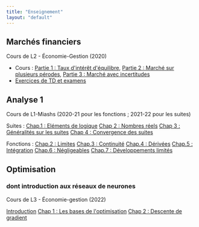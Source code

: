 ```yaml
---
title: "Enseignement"
layout: "default"
---
```


## Marchés financiers

Cours de L2 - &Eacute;conomie-Gestion (2020)

- Cours : [Partie 1 : Taux d'intérêt d'équilibre](https://cloud.univ-grenoble-alpes.fr/index.php/s/sZPySzjbZcHPDjB), [Partie 2 : Marché sur plusieurs pérodes](https://cloud.univ-grenoble-alpes.fr/index.php/s/PP5HZJt2idMjXz5), [Partie 3 : Marché avec incertitudes](https://cloud.univ-grenoble-alpes.fr/index.php/s/WH369ei52ikDnT3)
- <a href="https://cloud.univ-grenoble-alpes.fr/index.php/s/FXoii3DGpZXDJCY">Exercices de TD et examens</a>

## Analyse 1

Cours de L1-Miashs (2020-21 pour les fonctions ; 2021-22 pour les suites)

Suites : [Chap.1 : Eléments de logique](https://cloud.univ-grenoble-alpes.fr/index.php/s/zRJtBokP5zTs6Rz)
[Chap 2 : Nombres réels](https://cloud.univ-grenoble-alpes.fr/index.php/s/A3BSYDNtXpCajCn)
[Chap 3 : Généralités sur les suites](https://cloud.univ-grenoble-alpes.fr/index.php/s/5kkYPcB5RRrnHrK)
[Chap 4 : Convergence des suites](https://cloud.univ-grenoble-alpes.fr/index.php/s/ezcmzN5P55Fe4Ps)

Fonctions : [Chap.2 : Limites](https://cloud.univ-grenoble-alpes.fr/index.php/s/BXpaWL9yCrJZKJ3)
[Chap.3 : Continuité](https://cloud.univ-grenoble-alpes.fr/index.php/s/XR28RAYZkHAkfpS)
[Chap.4 : Dérivées](https://cloud.univ-grenoble-alpes.fr/index.php/s/soCnewZxams6HDi)
[Chap.5 : Intégration](https://cloud.univ-grenoble-alpes.fr/index.php/s/RHWtofpyykqcDTx)
[Chap.6 : Négligeables](https://cloud.univ-grenoble-alpes.fr/index.php/s/cs2ZjnTAiGNj47q)
[Chap.7 : Développements limités](https://cloud.univ-grenoble-alpes.fr/index.php/s/GPCFE3k9SxJYrci)

## Optimisation
### dont introduction aux réseaux de neurones

Cours de L3 - &Eacute;conomie-gestion (2022)

[Introduction](https://cloud.univ-grenoble-alpes.fr/index.php/s/gKDrLoagkiCLFRj)
[Chap 1 : Les bases de l'optimisation](https://cloud.univ-grenoble-alpes.fr/index.php/s/MAoJNGJ5M5Ceysk)
[Chap 2 : Descente de gradient](https://cloud.univ-grenoble-alpes.fr/index.php/s/FtHAAwts6dQwPXB)